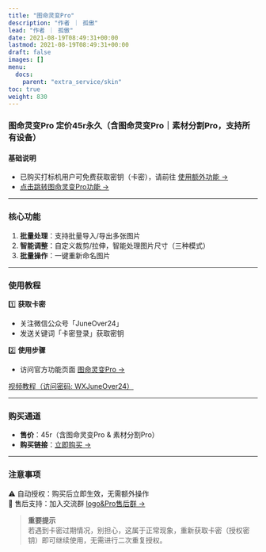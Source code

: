 ```yaml
---
title: "图命灵变Pro"
description: "作者 ｜ 孤傲"
lead: "作者 ｜ 孤傲"
date: 2021-08-19T08:49:31+00:00
lastmod: 2021-08-19T08:49:31+00:00
draft: false
images: []
menu:
  docs:
    parent: "extra_service/skin"
toc: true
weight: 830
---
```


### 图命灵变Pro 定价45r永久（含图命灵变Pro｜素材分割Pro，支持所有设备）

#### 基础说明  

- 已购买打标机用户可免费获取密钥（卡密），请前往 [使用额外功能 →](https://skin.gushao.club/docs/mark_user/useextraservice/)  
- [点击跳转图命灵变Pro功能 →](https://skin.gushao.club/docs/extra_service/skin/PicMagicPro/)  

---

### 核心功能  

1. **批量处理**：支持批量导入/导出多张图片  
2. **智能调整**：自定义裁剪/拉伸，智能处理图片尺寸（三种模式）  
3. **批量操作**：一键重新命名图片  

---

### 使用教程  

1️⃣ **获取卡密**  

- 关注微信公众号「JuneOver24」  
- 发送关键词「卡密登录」获取密钥  

2️⃣ **使用步骤**  

- 访问官方功能页面 [图命灵变Pro →](https://skin.gushao.club/docs/extra_service/skin/PicMagicPro/)  

[视频教程（访问密码: WXJuneOver24）](https://url69.ctfile.com/d/22031369-65046580-3246ae?p=WXJuneOver24)

---

### 购买通道  

- **售价**：45r（含图命灵变Pro & 素材分割Pro）  
- **购买链接**：[立即购买 →](https://shop.gushao.club/buy/19)  

---

### 注意事项  

⚠️ 自动授权：购买后立即生效，无需额外操作  
👥 售后支持：加入交流群 [logo&Pro售后群 →](https://qm.qq.com/q/BrPUdXGm6Q)  
> **重要提示**  
> 若遇到卡密过期情况，别担心，这属于正常现象，重新获取卡密（授权密钥）即可继续使用，无需进行二次重复授权。
